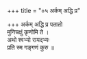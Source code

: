 +++
title = "०५ अर्कम् अद्धि प्र"

+++
अर्कम् अद्धि प्र पतातो  
मुनिचक्षुं कृणोमि ते ।  
अथो श्वभ्यो रायद्भ्यः  
प्रति स्म गङ्गणं कुरु ॥